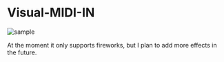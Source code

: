 Visual-MIDI-IN
==============
![sample](https://github.com/amame04/Visual-MIDI-IN/sample.png)

At the moment it only supports fireworks, but I plan to add more effects in the future.